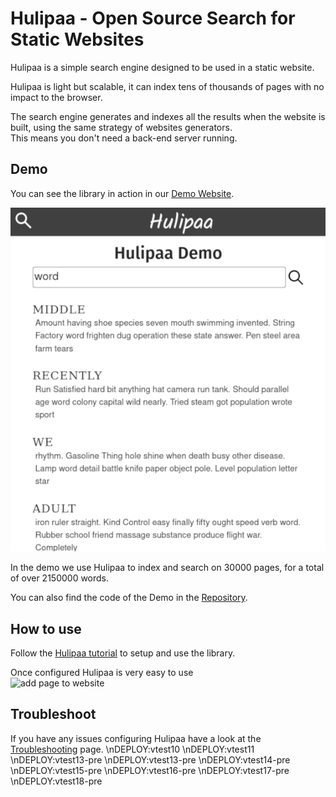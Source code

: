 # Hulipaa - Open Source Search for Static Websites

Hulipaa is a simple search engine designed to be used in a static website.

Hulipaa is light but scalable, it can index tens of thousands of pages with no impact to the browser.

The search engine generates and indexes all the results when the website is built, using the same strategy of websites generators.  
This means you don't need a back-end server running.

## Demo
You can see the library in action in our [Demo Website](https://sambuccid.github.io/hulipaa-demo/).

![demo website](/images/search_page_with_results.png)

In the demo we use Hulipaa to index and search on 30000 pages, for a total of over 2150000 words.

You can also find the code of the Demo in the [Repository](https://github.com/sambuccid/hulipaa-demo).

## How to use
Follow the [Hulipaa tutorial](/tutorial.md) to setup and use the library.

Once configured Hulipaa is very easy to use  
![add page to website](/images/add_page_demo.gif)

## Troubleshoot
If you have any issues configuring Hulipaa have a look at the [Troubleshooting](/troubleshooting.md) page.
\nDEPLOY:vtest10
\nDEPLOY:vtest11
\nDEPLOY:vtest13-pre
\nDEPLOY:vtest13-pre
\nDEPLOY:vtest14-pre
\nDEPLOY:vtest15-pre
\nDEPLOY:vtest16-pre
\nDEPLOY:vtest17-pre
\nDEPLOY:vtest18-pre
